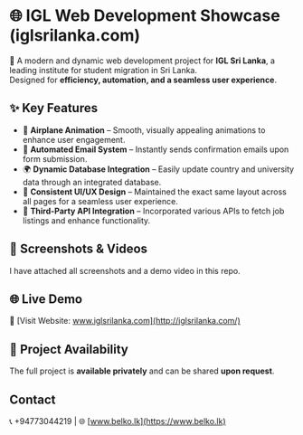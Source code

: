 # 🌐 IGL Web Development Showcase (iglsrilanka.com)

🚀 A modern and dynamic web development project for **IGL Sri Lanka**, a leading institute for student migration in Sri Lanka.  
Designed for **efficiency, automation, and a seamless user experience**.

## ✨ Key Features  

- 🛫 **Airplane Animation** – Smooth, visually appealing animations to enhance user engagement.  
- 📧 **Automated Email System** – Instantly sends confirmation emails upon form submission.  
- 🌍 **Dynamic Database Integration** – Easily update country and university data through an integrated database.  
- 🎨 **Consistent UI/UX Design** – Maintained the exact same layout across all pages for a seamless user experience.  
- 🔌 **Third-Party API Integration** – Incorporated various APIs to fetch job listings and enhance functionality.  

## 📸 Screenshots & Videos  
I have attached all screenshots and a demo video in this repo.  

## 🌐 Live Demo  
🔗 [Visit Website: www.iglsrilanka.com](http://iglsrilanka.com/)  

## 📌 Project Availability  
The full project is **available privately** and can be shared **upon request**.  

## Contact 
📞 +94773044219 | 🌐 [www.belko.lk](https://www.belko.lk)  
